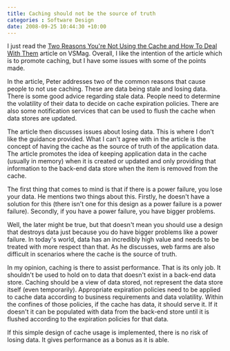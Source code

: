 ```yaml
---
title: Caching should not be the source of truth
categories : Software Design
date: 2008-09-25 10:44:30 +10:00
---
```


I just read the [Two Reasons You're Not Using the Cache and How To Deal With Them][0] article on VSMag. Overall, I like the intention of the article which is to promote caching, but I have some issues with some of the points made. 

In the article, Peter addresses two of the common reasons that cause people to not use caching. These are data being stale and losing data. There is some good advice regarding stale data. People need to determine the volatility of their data to decide on cache expiration policies. There are also some notification services that can be used to flush the cache when data stores are updated.

The article then discusses issues about losing data. This is where I don't like the guidance provided. What I can't agree with in the article is the concept of having the cache as the source of truth of the application data. The article promotes the idea of keeping application data in the cache (usually in memory) when it is created or updated and only providing that information to the back-end data store when the item is removed from the cache.

<!--more-->

The first thing that comes to mind is that if there is a power failure, you lose your data. He mentions two things about this. Firstly, he doesn't have a solution for this (there isn't one for this design as a power failure is a power failure). Secondly, if you have a power failure, you have bigger problems. 

Well, the later might be true, but that doesn't mean you should use a design that destroys data just because you do have bigger problems like a power failure. In today's world, data has an incredibly high value and needs to be treated with more respect than that. As he discusses, web farms are also difficult in scenarios where the cache is the source of truth.

In my opinion, caching is there to assist performance. That is its only job. It shouldn't be used to hold on to data that doesn't exist in a back-end data store. Caching should be a view of data stored, not represent the data store itself (even temporarily). Appropriate expiration policies need to be applied to cache data according to business requirements and data volatility. Within the confines of those policies, if the cache has data, it should serve it. If it doesn't it can be populated with data from the back-end store until it is flushed according to the expiration policies for that data.

If this simple design of cache usage is implemented, there is no risk of losing data. It gives performance as a bonus as it is able.

[0]: http://visualstudiomagazine.com/columns/article.aspx?editorialsid=2814&amp;rss=1
